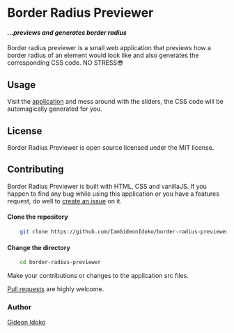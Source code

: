 # Border Radius Previewer

#### _...previews and generates border radius_

Border radius previewer is a small web application that previews how a border radius of an element would look like and also generates the corresponding CSS code. NO STRESS😎

## Usage

Visit the [application](https://https://borderradiuspreviewer.surge.sh) and mess around with the sliders, the CSS code will be automagically generated for you.


## License

Border Radius Previewer is open source licensed under the MIT license.

## Contributing

Border Radius Previewer is built with HTML, CSS and vanillaJS. If you happen to find any bug while using this application or you have a features request, do well to [create an issue](https://github.com/IamGideonIdoko/border-radius-previewer/issues) on it.

#### Clone the repository 

```bash
    git clone https://github.com/IamGideonIdoko/border-radius-previewer.git
```

#### Change the directory

```bash
    cd border-radius-previewer
```


Make your contributions or changes to the application src files.


[Pull requests](https://github.com/IamGideonIdoko/border-radius-previewer/pulls) are highly welcome.


### Author
[Gideon Idoko](https://github.com/IamGideonIdoko)